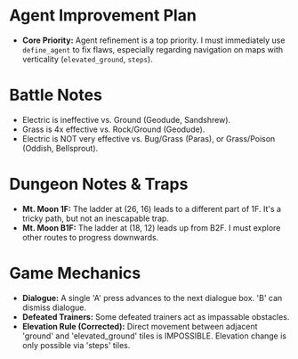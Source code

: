 # Agent Improvement Plan
- **Core Priority:** Agent refinement is a top priority. I must immediately use `define_agent` to fix flaws, especially regarding navigation on maps with verticality (`elevated_ground`, `steps`).

# Battle Notes
- Electric is ineffective vs. Ground (Geodude, Sandshrew).
- Grass is 4x effective vs. Rock/Ground (Geodude).
- Electric is NOT very effective vs. Bug/Grass (Paras), or Grass/Poison (Oddish, Bellsprout).

# Dungeon Notes & Traps
- **Mt. Moon 1F:** The ladder at (26, 16) leads to a different part of 1F. It's a tricky path, but not an inescapable trap.
- **Mt. Moon B1F:** The ladder at (18, 12) leads up from B2F. I must explore other routes to progress downwards.

# Game Mechanics
- **Dialogue:** A single 'A' press advances to the next dialogue box. 'B' can dismiss dialogue.
- **Defeated Trainers:** Some defeated trainers act as impassable obstacles.
- **Elevation Rule (Corrected):** Direct movement between adjacent 'ground' and 'elevated_ground' tiles is IMPOSSIBLE. Elevation change is only possible via 'steps' tiles.